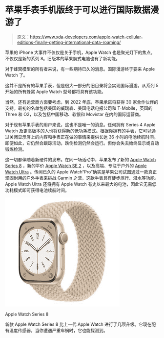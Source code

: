 # 苹果手表手机版终于可以进行国际数据漫游了

> 原文：<https://www.xda-developers.com/apple-watch-cellular-editions-finally-getting-international-data-roaming/>

苹果的 iPhone 大事件不仅仅是关于手机，Apple Watch 也是聚光灯下的焦点。不仅仅是新的系列 8。旧版本的苹果腕式电脑也有了新功能。

对于蜂窝模型的所有者来说，有一些期待已久的消息。国际漫游终于要来 Apple Watch 了。

这并不是所有的苹果手表，但是很大一部分的旧目录将会实现国际漫游。从系列 5 开始的所有蜂窝 Apple Watch 型号都将具有该功能。

当然，还有运营商方面要考虑，到 2022 年底，苹果承诺将获得 30 家合作伙伴的支持。最初的名单包括美国的威瑞森、美国电话电报公司和 T-Mobile，英国的 Three 和 O2，以及包括中国移动、软银和 Movistar 在内的国际运营商。

对于现有苹果手表的用户来说，这也不是唯一的消息。任何拥有 Series 4 Apple Watch 及更高版本的人也将获得新的低功耗模式。根据你拥有的手表，它可以通过关闭显示屏上的内容和手表正在做的事情来提供长达 36 小时的电池续航时间。即便如此，它仍然会跟踪活动，跌倒检测仍然会运行。但你会失去始终显示或自动锻炼检测。

这一切都伴随着新硬件的发布。在同一场活动中，苹果发布了新的 [Apple Watch Series 8](https://www.xda-developers.com/apple-watch-series-8/) ，新的平价 [Apple Watch SE 2](https://www.xda-developers.com/apple-watch-se-2-launch/) ，以及高端、专注于户外的 [Apple Watch Ultra](https://www.xda-developers.com/apple-watch-ultra-launch/) 。传闻已久的 Apple Watch“Pro”确实是苹果公司试图通过一款真正坚固耐用的户外手表来挑战 Garmin 之流，这款手表具有徒步旅行、潜水等功能。Apple Watch Ultra 还将拥有 Apple Watch 有史以来最大的电池，因此它无需低功耗模式即可获得电池续航时间。

 <picture>![While the Apple Watch Series 8 can detect irregular heart rhythm, it cannot detect heart attacks.](img/bf3f071358c267f729b3688afde41ebf.png)</picture> 

Apple Watch Series 8

新款 Apple Watch Series 8 比上一代 Apple Watch 进行了几项升级。它现在配有温度传感器，当你遭遇严重车祸时，它也能探测到。
